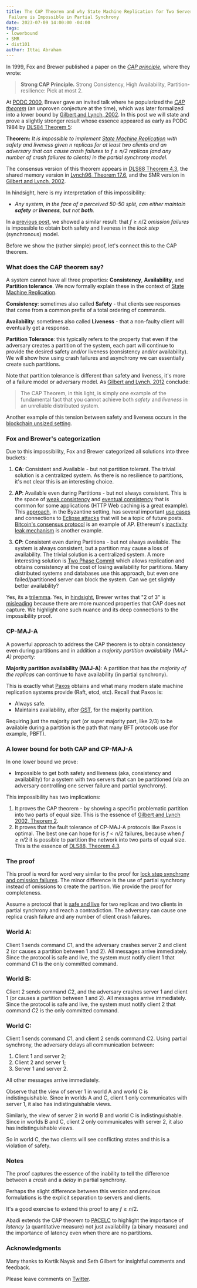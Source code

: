 ```yaml
---
title: The CAP Theorem and why State Machine Replication for Two Servers and One Crash
 Failure is Impossible in Partial Synchrony
date: 2023-07-09 14:00:00 -04:00
tags:
- lowerbound
- SMR
- dist101
author: Ittai Abraham
---
```


In 1999, Fox and Brewer published a paper on the [*CAP principle*](https://s3.amazonaws.com/systemsandpapers/papers/FOX_Brewer_99-Harvest_Yield_and_Scalable_Tolerant_Systems.pdf), where they wrote:

> **Strong CAP Principle.** Strong Consistency, High Availability, Partition-resilience: Pick at most 2.

At [PODC 2000](https://www.podc.org/podc2000/brewer.html), Brewer gave an invited talk where he popularized the [*CAP theorem*](https://sites.cs.ucsb.edu/~rich/class/cs293-cloud/papers/Brewer_podc_keynote_2000.pdf) (an unproven conjecture at the time), which was later formalized into a lower bound by [Gilbert and Lynch, 2002](https://www.comp.nus.edu.sg/~gilbert/pubs/BrewersConjecture-SigAct.pdf). In this post we will state and prove a slightly stronger result whose essence appeared as early as PODC 1984 by [DLS84 Theorem 5](https://groups.csail.mit.edu/tds/papers/Lynch/podc84-DLS.pdf):

**Theorem:** *It is impossible to implement [State Machine Replication](https://decentralizedthoughts.github.io/2019-10-15-consensus-for-state-machine-replication/) with safety and liveness given $n$ replicas for at least two clients and an adversary that can cause crash failures to $f\geq n/2$ replicas (and any number of crash failures to clients) in the partial synchrony model.* 

The consensus version of this theorem appears in [DLS88 Theorem 4.3](https://groups.csail.mit.edu/tds/papers/Lynch/jacm88.pdf), the shared memory version in [Lynch96, Theorem 17.6](https://dl.acm.org/doi/book/10.5555/2821576), and the SMR version in [Gilbert and Lynch, 2002](https://www.comp.nus.edu.sg/~gilbert/pubs/BrewersConjecture-SigAct.pdf).

In hindsight, here is my interpretation of this impossibility:

* *Any system, in the face of a perceived 50-50 split, can either maintain **safety** or **liveness**, but not **both**.*

In a [previous post](https://decentralizedthoughts.github.io/2019-11-02-primary-backup-for-2-servers-and-omission-failures-is-impossible/), we showed a similar result: that $f \geq n/2$ *omission failures* is impossible to obtain both safety and liveness in the *lock step* (synchronous) model.

Before we show the (rather simple) proof, let's connect this to the CAP theorem.

### What does the CAP theorem say?

A system cannot have all three properties: **Consistency**, **Availability**, and **Partition tolerance**. We now formally explain these in the context of [State Machine Replication](https://decentralizedthoughts.github.io/2019-10-15-consensus-for-state-machine-replication/).

**Consistency**: sometimes also called **Safety** - that clients see responses that come from a common prefix of a total ordering of commands.

**Availability**: sometimes also called **Liveness** - that a non-faulty client will eventually get a response.

**Partition Tolerance**: this typically refers to the property that even if the adversary creates a partition of the system, each part will continue to provide the desired safety and/or liveness (consistency and/or availability). We will show how using crash failures and asynchrony we can essentially create such partitions.

Note that partition tolerance is different than safety and liveness, it's more of a failure model or adversary model. As [Gilbert and Lynch, 2012](https://groups.csail.mit.edu/tds/papers/Gilbert/Brewer2.pdf) conclude:

> The CAP Theorem, in this light, is simply one example of the fundamental fact that you cannot achieve both *safety* and *liveness* in an unreliable distributed system.

Another example of this tension between safety and liveness occurs in the [blockchain unsized setting](https://decentralizedthoughts.github.io/2022-03-03-blockchain-resource-pools-and-a-cap-esque-impossibility-result/).

### Fox and Brewer's categorization

Due to this impossibility, Fox and Brewer categorized all solutions into three buckets:

1. **CA**: Consistent and Available - but not partition tolerant. The trivial solution is a centralized system. As there is no resilience to partitions, it's not clear this is an interesting choice.

2. **AP**: Available even during Partitions - but not always consistent. This is the space of [weak consistency](http://www.bailis.org/blog/safety-and-liveness-eventual-consistency-is-not-safe/) and [eventual consistency](https://dl.acm.org/doi/pdf/10.1145/224056.224070) that is common for some applications (HTTP Web caching is a great example). This [approach](https://www.usenix.org/conference/osdi-04/secure-untrusted-data-repository-sundr), in the Byzantine setting, has several important [use cases](https://www.youtube.com/watch?v=UKdLJ7-0iFM) and connections to [Eclipse attacks](https://decentralizedthoughts.github.io/2022-08-14-new-DR-LB/) that will be a topic of future posts. [Bitcoin's consensus protocol](https://bitcointalk.org/index.php?topic=9399.0) is an example of AP. Ethereum's [inactivity leak mechanism](https://eth2book.info/capella/part2/incentives/inactivity/) is another example.

3. **CP**: Consistent even during Partitions - but not always available. The system is always consistent, but a partition may cause a loss of availability. The trivial solution is a centralized system. A more interesting solution is [Two Phase Commit](https://cs.brown.edu/courses/csci1380/s19/lectures/Day13_2019.pdf) which allows replication and obtains consistency at the cost of losing availability for partitions. Many distributed systems and databases use this approach, but even one failed/partitioned server can block the system. Can we get slightly better availability?

Yes, its a [trilemma](https://en.wikipedia.org/wiki/Trilemma). Yes, in [hindsight](https://twitter.com/el33th4xor/status/1191820205456023552?s=20&t=RcutJw0wQUsTmrO0OXzpXw), Brewer writes that "2 of 3" is [misleading](https://www.infoq.com/articles/cap-twelve-years-later-how-the-rules-have-changed/) because there are more nuanced properties that CAP does not capture. We highlight one such nuance and its deep connections to the impossibility proof. 
### CP-MAJ-A

A powerful approach to address the CAP theorem is to obtain consistency even during partitions and in addition a *majority partition availability (MAJ-A)* property:

**Majority partition availability (MAJ-A)**: A partition that has *the majority of the replicas* can continue to have availability (in partial synchrony).

This is exactly what [Paxos](https://www.microsoft.com/en-us/research/publication/part-time-parliament/) obtains and what many modern state machine replication systems provide (Raft, etcd, etc). Recall that Paxos is:

* Always safe.
* Maintains availability, after [GST](https://decentralizedthoughts.github.io/2019-06-01-2019-5-31-models/), for the majority partition.

Requiring just the majority part (or super majority part, like $2/3$) to be available during a partition is the path that many BFT protocols use (for example, PBFT). 

### A lower bound for both CAP and CP-MAJ-A

In one lower bound we prove:

* Impossible to get both safety and liveness (aka, consistency and availability) for a system with two servers that can be partitioned (via an adversary controlling one server failure and partial synchrony).

This impossibility has two implications:

1. It proves the CAP theorem - by showing a specific problematic partition into two parts of equal size. This is the essence of [Gilbert and Lynch 2002, Theorem 2](https://www.comp.nus.edu.sg/~gilbert/pubs/BrewersConjecture-SigAct.pdf).
2. It proves that the fault tolerance of CP-MAJ-A protocols like Paxos is optimal. The best one can hope for is $f<n/2$ failures, because when $f \geq n/2$ it is possible to partition the network into two parts of equal size. This is the essence of [DLS88, Theorem 4.3](https://groups.csail.mit.edu/tds/papers/Lynch/jacm88.pdf).

### The proof

This proof is word for word very similar to the proof for [lock step synchrony and omission failures](https://decentralizedthoughts.github.io/2019-11-02-primary-backup-for-2-servers-and-omission-failures-is-impossible/). The minor difference is the use of partial synchrony instead of omissions to create the partition. We provide the proof for completeness.

Assume a protocol that is [safe and live](https://decentralizedthoughts.github.io/2019-10-15-consensus-for-state-machine-replication/) for two replicas and two clients in partial synchrony and reach a contradiction. The adversary can cause one replica crash failure and any number of client crash failures. 

### World A:
Client $1$ sends command $C1$, and the adversary crashes server $2$ and client $2$ (or causes a partition between $1$ and $2$). All messages arrive immediately. Since the protocol is safe and live, the system must notify client $1$ that command $C1$ is the only committed command.

### World B:
Client $2$ sends command $C2$, and the adversary crashes server $1$ and client $1$ (or causes a partition between $1$ and $2$). All messages arrive immediately. Since the protocol is safe and live, the system must notify client $2$ that command $C2$ is the only committed command.

### World C:
Client $1$ sends command $C1$, and client $2$ sends command $C2$. Using partial synchrony, the adversary delays all communication between:
1. Client $1$ and server $2$;
2. Client $2$ and server $1$;
3. Server $1$ and server $2$.

All other messages arrive immediately.

Observe that the view of server 1 in world A and world C is indistinguishable. Since in worlds A and C, client $1$ only communicates with server $1$, it also has indistinguishable views.

Similarly, the view of server 2 in world B and world C is indistinguishable. Since in worlds B and C, client $2$ only communicates with server $2$, it also has indistinguishable views.

So in world C, the two clients will see conflicting states and this is a violation of safety.

### Notes

The proof captures the essence of the inability to tell the difference between a *crash* and a *delay* in partial synchrony.

Perhaps the slight difference between this version and previous formulations is the explicit separation to servers and clients. 

It's a good exercise to extend this proof to any $f \geq n/2$.

Abadi extends the CAP theorem to [PACELC](https://www.cs.umd.edu/~abadi/papers/abadi-pacelc.pdf) to highlight the importance of *latency* (a quantitative measure) not just availability (a binary measure) and the importance of latency even when there are no partitions.

### Acknowledgments

Many thanks to Kartik Nayak and Seth Gilbert for insightful comments and feedback.

Please leave comments on [Twitter](https://twitter.com/ittaia/status/1678517296157843456?s=20).